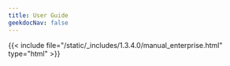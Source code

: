```yaml
---
title: User Guide
geekdocNav: false
---
```

{{< include file="/static/_includes/1.3.4.0/manual_enterprise.html" type="html" >}}